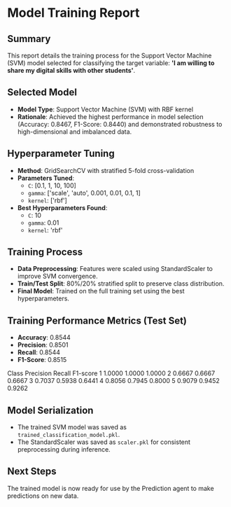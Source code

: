 # Model Training Report

## Summary
This report details the training process for the Support Vector Machine (SVM) model selected for classifying the target variable: **'I am willing to share my digital skills with other students'**.

## Selected Model
- **Model Type**: Support Vector Machine (SVM) with RBF kernel
- **Rationale**: Achieved the highest performance in model selection (Accuracy: 0.8467, F1-Score: 0.8440) and demonstrated robustness to high-dimensional and imbalanced data.

## Hyperparameter Tuning
- **Method**: GridSearchCV with stratified 5-fold cross-validation
- **Parameters Tuned**:
  - `C`: [0.1, 1, 10, 100]
  - `gamma`: ['scale', 'auto', 0.001, 0.01, 0.1, 1]
  - `kernel`: ['rbf']
- **Best Hyperparameters Found**:
  - `C`: 10
  - `gamma`: 0.01
  - `kernel`: 'rbf'

## Training Process
- **Data Preprocessing**: Features were scaled using StandardScaler to improve SVM convergence.
- **Train/Test Split**: 80%/20% stratified split to preserve class distribution.
- **Final Model**: Trained on the full training set using the best hyperparameters.

## Training Performance Metrics (Test Set)
- **Accuracy**: 0.8544
- **Precision**: 0.8501
- **Recall**: 0.8544
- **F1-Score**: 0.8515

Class   Precision       Recall  F1-score
1       1.0000          1.0000  1.0000
2       0.6667          0.6667  0.6667
3       0.7037          0.5938  0.6441
4       0.8056          0.7945  0.8000
5       0.9079          0.9452  0.9262

## Model Serialization
- The trained SVM model was saved as `trained_classification_model.pkl`.
- The StandardScaler was saved as `scaler.pkl` for consistent preprocessing during inference.

## Next Steps
The trained model is now ready for use by the Prediction agent to make predictions on new data.